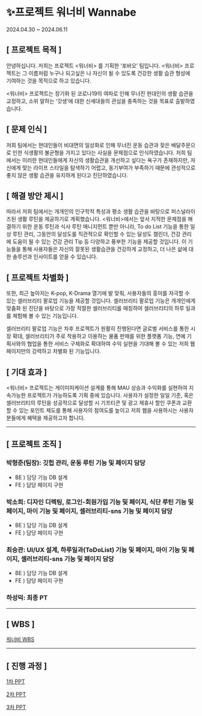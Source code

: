# ✨프로젝트 워너비 Wannabe
2024.04.30 ~ 2024.06.11

## [ 프로젝트 목적 ]
  안녕하십니다. 저희는 프로젝트 <워너비> 를 기획한 ‘포바오’ 팀입니다. <워너비> 프로젝트는 그 이름처럼 누구나 되고싶은 나 자신이 될 수 있도록 건강한 생활 습관 형성에 기여하는 것을 목적으로 하고 있습니다.


 <워너비> 프로젝트는 장기화 된 코로나19의 여파로 인해 무너진 현대인의 생활 습관을 교정하고, 소위 말하는 ‘갓생’에 대한 신세대들의 관심을 충족하는 것을 목표로 출발하였습니다. 


## [ 문제 인식 ]
  저희 팀에서는 현대인들이 비대면의 일상화로 인해 무너진 운동 습관과 잦은 배달주문으로 인한 식생활의 불균형을 가지고 있다는 사실을 문제점으로 인식하였습니다. 저희 팀에서는 이러한 현대인들에게 자신의 생활습관을 개선하고 싶다는 욕구가 존재하지만, 자신에게 맞는 라이프 스타일을 탐색하기 어렵고, 동기부여가 부족하기 때문에 관성적으로 좋지 않은 생활 습관을 유지하게 된다고 진단하였습니다.


## [ 해결 방안 제시 ]
  따라서 저희 팀에서는 개개인의 인구학적 특성과 평소 생활 습관을 바탕으로 퍼스널라이즈된 생활 루틴을 제공하기로 계획했습니다. <워너비>에서는 앞서 지적한 문제점을 해결하기 위한 운동 루틴과 식사 루틴 매니지먼트 뿐만 아니라, To do List 기능을 통한 일상 루틴 관리, 그동안의 달성도를 직관적으로 확인할 수 있는 달성도 캘린더, 건강 관리에 도움이 될 수 있는 건강 관리 Tip 등 다양하고 풍부한 기능을 제공할 것입니다.  이 기능들을 통해 사용자들은 자신의 잘못된 생활습관을 건강하게 교정하고, 더 나은 삶에 대한 솔루션과 인사이트를 얻을 수 있습니다.


## [ 프로젝트 차별화 ]
  또한, 최근 높아지는 K-pop, K-Drama 열기에 발 맞춰, 사용자들의 흥미를 자극할 수 있는 셀러브리티 팔로업 기능을 제공할 것입니다. 셀러브리티 팔로업 기능은 개개인에게 맞춤화 된 진단을 바탕으로 가장 적절한 셀러브리티를 매칭하여 셀러브리티의 하루 일과를 체험해 볼 수 있는 기능입니다.


  셀러브리티 팔로업 기능은 차후 프로젝트가 원활히 진행된다면 글로벌 서비스를 통한 시장 확대, 셀러브리티가 주로 착용하고 이용하는 물품 판매를 위한 플랫폼 기능, 연예 기획사와의 협업을 통한 서비스 구체화로 확대하여 수익 실현을 기대해 볼 수 있는  저희 웹페이지만의 강력하고 차별화 된 기능입니다.


## [ 기대 효과 ]
  <워너비> 프로젝트는 게이미피케이션 설계를 통해 MAU 상승과 수익화를 실현하여 지속가능한 프로젝트가 가능하도록 기획 중에 있습니다.  사용자가 설정한 일일 기준, 혹은 셀러브리티의 루틴을 성공적으로 달성할 시 기프티콘 및 광고 제휴사 할인 쿠폰과 교환할 수 있는 포인트 제도를 통해 사용자의 참여도를 높이고 저희 웹을 사용하시는 사용자 분들에게 혜택을 제공하고자 합니다.

---

## [ 프로젝트 조직 ]
### 박형준(팀장): 깃헙 관리, 운동 루틴 기능 및 페이지 담당
- BE ) 담당 기능 DB 설계
- FE ) 담당 페이지 구현


### 박소희: 디자인 디렉팅, 로그인-회원가입 기능 및 페이지, 식단 루틴 기능 및 페이지, 마이 기능 및 페이지, 셀러브리티-sns 기능 및 페이지 담당
- BE ) 담당 기능 DB 설계
- FE ) 담당 페이지 구현


### 최승관: UI/UX 설계, 하루일과(ToDoList) 기능 및 페이지, 마이 기능 및 페이지, 셀러브리티-sns 기능 및 페이지 담당
- BE ) 담당 기능 DB 설계
- FE ) 담당 페이지 구현


### 하성덕: 최종 PT

---

## [ WBS ]
[워너비 WBS](https://docs.google.com/spreadsheets/d/1p-hbmNvWsR5Qn1klO6QC5e3zyyen4DoxMQCfnWcu8bg/edit?usp=sharing)

---

## [ 진행 과정 ]
[1차 PPT](https://docs.google.com/presentation/d/1AJSi-JdQfMTetoEx23gnlov8TFP_3QkC/edit?usp=sharing&ouid=104605004409658940193&rtpof=true&sd=true)


[2차 PPT](https://docs.google.com/presentation/d/1vLQyzV0P5JX1XeeyrXu6q-qECwXOsypR/edit?usp=sharing&ouid=104605004409658940193&rtpof=true&sd=true)


[3차 PPT](https://docs.google.com/presentation/d/1xFY16FpURTXYKUwmu_tl0jqUK3CNqXMZ/edit?usp=sharing&ouid=104605004409658940193&rtpof=true&sd=true)
